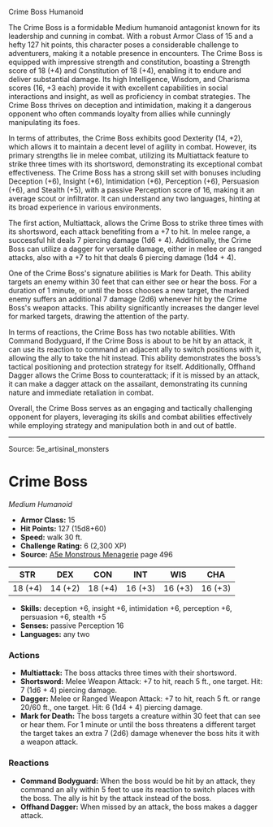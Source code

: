 <MonsterName/>Crime Boss</MonsterName>
<CreatureType/>Humanoid</CreatureType>

<summary>The Crime Boss is a formidable Medium humanoid antagonist known for its leadership and cunning in combat. With a robust Armor Class of 15 and a hefty 127 hit points, this character poses a considerable challenge to adventurers, making it a notable presence in encounters. The Crime Boss is equipped with impressive strength and constitution, boasting a Strength score of 18 (+4) and Constitution of 18 (+4), enabling it to endure and deliver substantial damage. Its high Intelligence, Wisdom, and Charisma scores (16, +3 each) provide it with excellent capabilities in social interactions and insight, as well as proficiency in combat strategies. The Crime Boss thrives on deception and intimidation, making it a dangerous opponent who often commands loyalty from allies while cunningly manipulating its foes.</summary>

<detail>

In terms of attributes, the Crime Boss exhibits good Dexterity (14, +2), which allows it to maintain a decent level of agility in combat. However, its primary strengths lie in melee combat, utilizing its Multiattack feature to strike three times with its shortsword, demonstrating its exceptional combat effectiveness. The Crime Boss has a strong skill set with bonuses including Deception (+6), Insight (+6), Intimidation (+6), Perception (+6), Persuasion (+6), and Stealth (+5), with a passive Perception score of 16, making it an average scout or infiltrator. It can understand any two languages, hinting at its broad experience in various environments.

The first action, Multiattack, allows the Crime Boss to strike three times with its shortsword, each attack benefiting from a +7 to hit. In melee range, a successful hit deals 7 piercing damage (1d6 + 4). Additionally, the Crime Boss can utilize a dagger for versatile damage, either in melee or as ranged attacks, also with a +7 to hit that deals 6 piercing damage (1d4 + 4). 

One of the Crime Boss's signature abilities is Mark for Death. This ability targets an enemy within 30 feet that can either see or hear the boss. For a duration of 1 minute, or until the boss chooses a new target, the marked enemy suffers an additional 7 damage (2d6) whenever hit by the Crime Boss's weapon attacks. This ability significantly increases the danger level for marked targets, drawing the attention of the party.

In terms of reactions, the Crime Boss has two notable abilities. With Command Bodyguard, if the Crime Boss is about to be hit by an attack, it can use its reaction to command an adjacent ally to switch positions with it, allowing the ally to take the hit instead. This ability demonstrates the boss’s tactical positioning and protection strategy for itself. Additionally, Offhand Dagger allows the Crime Boss to counterattack; if it is missed by an attack, it can make a dagger attack on the assailant, demonstrating its cunning nature and immediate retaliation in combat.

Overall, the Crime Boss serves as an engaging and tactically challenging opponent for players, leveraging its skills and combat abilities effectively while employing strategy and manipulation both in and out of battle.</detail>



---

Source: 5e_artisinal_monsters

# Crime Boss

*Medium* *Humanoid*

- **Armor Class:** 15
- **Hit Points:** 127 (15d8+60)
- **Speed:** walk 30 ft.
- **Challenge Rating:** 6 (2,300 XP)
- **Source:** [A5e Monstrous Menagerie](https://enpublishingrpg.com/products/level-up-monstrous-menagerie-a5e) page 496

| STR | DEX | CON | INT | WIS | CHA |
| --- | --- | --- | --- | --- | --- |
| 18 (+4) | 14 (+2) | 18 (+4) | 16 (+3) | 16 (+3) | 16 (+3) |

- **Skills:** deception +6, insight +6, intimidation +6, perception +6, persuasion +6, stealth +5
- **Senses:** passive Perception 16
- **Languages:** any two

### Actions

- **Multiattack:** The boss attacks three times with their shortsword.
- **Shortsword:** Melee Weapon Attack: +7 to hit, reach 5 ft., one target. Hit: 7 (1d6 + 4) piercing damage.
- **Dagger:** Melee or Ranged Weapon Attack: +7 to hit, reach 5 ft. or range 20/60 ft., one target. Hit: 6 (1d4 + 4) piercing damage.
- **Mark for Death:** The boss targets a creature within 30 feet that can see or hear them. For 1 minute or until the boss threatens a different target  the target takes an extra 7 (2d6) damage whenever the boss hits it with a weapon attack.

### Reactions

- **Command Bodyguard:** When the boss would be hit by an attack, they command an ally within 5 feet to use its reaction to switch places with the boss. The ally is hit by the attack instead of the boss.
- **Offhand Dagger:** When missed by an attack, the boss makes a dagger attack.




